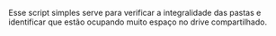 Esse script simples serve para verificar a integralidade das pastas e identificar que estão ocupando muito espaço no drive compartilhado. 
